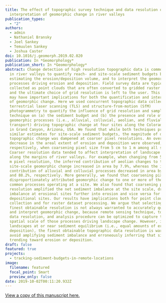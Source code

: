```yaml
---
title: The effect of topographic survey technique and data resolution on the
  interpretation of geomorphic change in river valleys
publication_types:
  - "2"
authors:
  - admin
  - Nathaniel Bransky
  - Joel Sankey
  - Temuulen Sankey
  - Joshua Caster
doi: 10.1016/j.geomorph.2019.02.020
publication: In *Geomorphology*
publication_short: In *Geomorphology*
abstract: Change detection of high resolution topographic data is commonly used
  in river valleys to quantify reach- and site-scale sediment budgets by
  estimating the erosion/deposition volume, and to interpret the geomorphic
  processes driving erosion and deposition. Field survey data are typically
  collected as point clouds that are often converted to gridded raster datasets
  and the ultimate choice of grid resolution is left to the user. This choice
  may have important implications for both the quantification and interpretation
  of geomorphic change. Here we used concurrent topographic data collected by
  terrestrial laser scanning (TLS) and structure-from-motion (SfM)
  photogrammetry to quantify the influence of grid resolution and sampling
  technique on (a) the sediment budget and (b) the presence and role of
  geomorphic processes (i.e., alluvial, colluvial, aeolian, and fluvial
  transport) driving topographic change at four sites along the Colorado River
  in Grand Canyon, Arizona, USA. We found that while both techniques produced
  similar estimates for site-scale sediment budgets, the magnitude of detected
  topographic change was dampened at coarser pixel resolutions. An overall
  decrease in the areal extent of erosion and deposition were observed,
  respectively, when coarsening pixel size from 5 cm to 1 m among all sites.
  Coarser resolution data tended to affect interpretation of landscape change
  along the margins of river valleys. For example, when changing from 5 cm to 1
  m pixel resolution, the inferred contribution of aeolian changes to total
  site-scale geomorphic change increased in area by 7.9%, whereas the inferred
  contribution of alluvial and colluvial processes decreased in area by 97.9%
  and 88.2%, respectively. More generally, we found that coarsening pixel sizes
  disproportionately attributed geomorphic change to one or more of the most
  common processes operating at a site. We also found that coarsening pixel
  resolution amplified the net sediment imbalance at the site scale, driving the
  imbalance at erosional sites further into erosion and vice versa for
  depositional sites. Our results have implications both for point cloud data
  collection and for raster dataset processing. We argue that selecting the
  finest obtainable resolution is not always warranted to accurately quantify
  and interpret geomorphic change, because remote sensing technique, topographic
  data resolution, and analysis procedure can be optimized to capture the
  spatial scale of those processes driving landscape change. However, in
  landscapes at or near sediment equilibrium (i.e., equal amounts of erosion and
  deposition), the finest obtainable topographic data resolution is warranted to
  avoid amplifying sediment imbalance and erroneously inferring that sites are
  trending toward erosion or deposition.
draft: false
featured: true
projects:
  - tracking-sediment-budgets-in-remote-locations
image:
  filename: featured
  focal_point: Smart
  preview_only: false
date: 2019-10-02T00:11:20.932Z
---
```

[View a copy of this manuscript here.](https://www.sciencedirect.com/science/article/abs/pii/S0169555X19300546)
